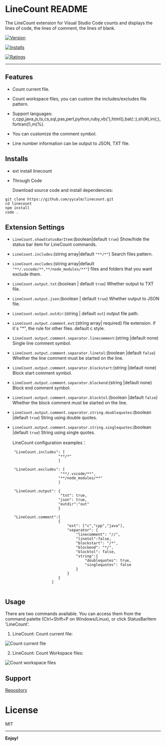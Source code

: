 # LineCount README

The LineCount extension for Visual Studio Code counts and displays the lines of code, the lines of comment, the lines of blank. 


[![Version](https://vsmarketplacebadge.apphb.com/version/yycalm.linecount.svg)](https://marketplace.visualstudio.com/items?itemName=yycalm.linecount)

[![Installs](https://vsmarketplacebadge.apphb.com/installs/yycalm.linecount.svg)](https://marketplace.visualstudio.com/items?itemName=yycalm.linecount)

[![Ratings](https://vsmarketplacebadge.apphb.com/rating/yycalm.linecount.svg)](https://marketplace.visualstudio.com/items?itemName=yycalm.linecount)

---

## Features

* Count current file. 

* Count workspace files, you can custom the includes/excludes file pattern.

* Support languages: c,cpp,java,js,ts,cs,sql,pas,perl,python,ruby,vb('),html(<!--,-->),bat(::),sh(#),ini(;),fortran(!),m(%).

* You can customize the comment symbol.

* Line number information can be output to JSON, TXT file.

## Installs

* ext install linecount

* Through Code

    Download source code and install dependencies:

```
git clone https://github.com/yycalm/linecount.git
cd linecount
npm install
code .
```

## Extension Settings
 
* `LineCount.showStatusBarItem`:(boolean|default `true`) Show/hide the status bar item for LineCount commands.
* `LineCount.includes`:(string array|default `"**/*"`) Search files pattern.
* `LineCount.excludes`:(string array|default `"**/.vscode/**,**/node_modules/**"`) files and folders that you want exclude them.
* `LineCount.output.txt`:(boolean | default `true`) Whether output to TXT file.
* `LineCount.output.json`:(boolean | default `true`) Whether output to JSON file.
* `LineCount.output.outdir`:(string | default `out`) output file path.
* `LineCount.output.comment.ext`:(string array| required) file extension. if it`s "*", the rule for other files. default c style.
* `LineCount.output.comment.separator.linecomment`:(string |default none) Single line comment symbol.
* `LineCount.output.comment.separator.linetol`:(boolean |default `false`) Whether the line comment must be started on the line.
* `LineCount.output.comment.separator.blockstart`:(string |default none) Block start comment symbol.
* `LineCount.output.comment.separator.blockend`:(string |default none) Block end comment symbol.
* `LineCount.output.comment.separator.blocktol`:(boolean |default `false`) Whether the block comment must be started on the line.
* `LineCount.output.comment.separator.string.doublequotes`:(boolean |default `true`) String using double quotes.
* `LineCount.output.comment.separator.string.singlequotes`:(boolean |default `true`) String using single quotes.

  LineCount configuration examples：

```
    "LineCount.includes": [     
                        "**/*" 
                        ]         
    
    "LineCount.excludes": [ 
                         "**/.vscode/**",
                        "**/node_modules/**"
                        ]

    "LineCount.output": {
                         "txt": true,       
                        "json": true,       
                        "outdir":"out"      
                        }

    "LineCount.comment":[
                        {
                            "ext": ["c","cpp","java"], 
                            "separator": {             
                                "linecomment": "//",   
                                "linetol":false,       
                                "blockstart": "/*",    
                                "blockend": "*/",      
                                "blocktol": false,     
                                "string":{
                                    "doublequotes": true,
                                    "singlequotes": false
                                }                                
                            }
                        }
                     ]
        

```



## Usage

There are two commands available. 
You can access them from the command palette (Ctrl+Shift+P on Windows/Linux), or click StatusBarItem 'LineCount'.

1. LineCount: Count current file:

![Count current file](https://github.com/yycalm/linecount/blob/master/images/countcurrentfile.gif?raw=true)


2. LineCount: Count Workspace files:

![Count workspace files](https://github.com/yycalm/linecount/blob/master/images/countworkspace.gif?raw=true)


## Support

[Repository](https://github.com/yycalm/linecount)


# License

MIT

-----------------------------------------------------------------------------------------------------------

**Enjoy!**